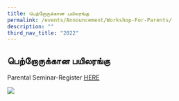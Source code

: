 ```yaml
---
title: பெற்றோருக்கான பயிலரங்கு
permalink: /events/Announcement/Workshop-For-Parents/
description: ""
third_nav_title: "2022"
---
```

## பெற்றோருக்கான பயிலரங்கு

Parental Seminar-Register [HERE](https://form.gov.sg/#!/62788d0f04fa7d00123495ff)

![](/images/UPTLCs-Parental-Seminar-2022.png)